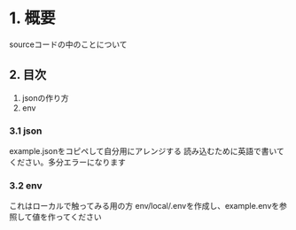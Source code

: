 # 1. 概要

sourceコードの中のことについて

## 2. 目次

1. jsonの作り方
2. env

### 3.1 json

example.jsonをコピペして自分用にアレンジする
読み込むために英語で書いてください。多分エラーになります

### 3.2 env

これはローカルで触ってみる用の方
env/local/.envを作成し、example.envを参照して値を作ってください

